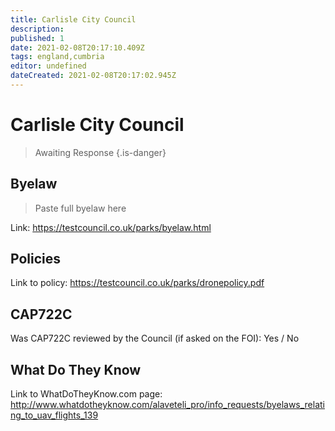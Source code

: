 ```yaml
---
title: Carlisle City Council
description:
published: 1
date: 2021-02-08T20:17:10.409Z
tags: england,cumbria
editor: undefined
dateCreated: 2021-02-08T20:17:02.945Z
---
```


# Carlisle City Council
>  Awaiting Response
> {.is-danger}

## Byelaw
> Paste full byelaw here

Link:
https://testcouncil.co.uk/parks/byelaw.html

## Policies
Link to policy:
https://testcouncil.co.uk/parks/dronepolicy.pdf

## CAP722C

Was CAP722C reviewed by the Council (if asked on the FOI): Yes / No

## What Do They Know

Link to WhatDoTheyKnow.com page:
http://www.whatdotheyknow.com/alaveteli_pro/info_requests/byelaws_relating_to_uav_flights_139

